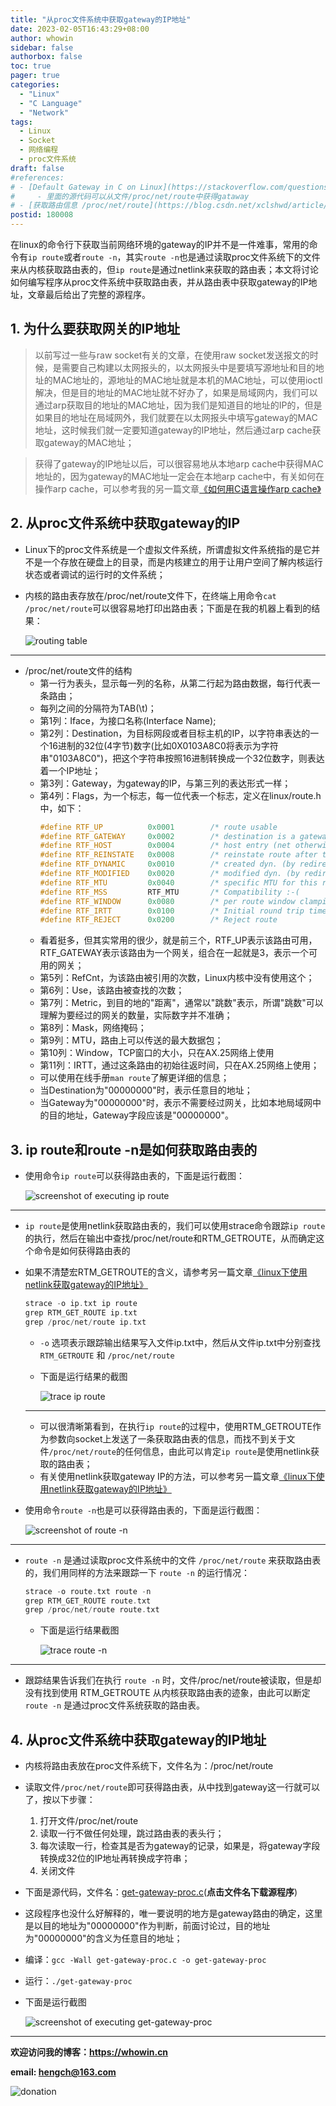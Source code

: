 ```yaml
---
title: "从proc文件系统中获取gateway的IP地址"
date: 2023-02-05T16:43:29+08:00
author: whowin
sidebar: false
authorbox: false
toc: true
pager: true
categories:
  - "Linux"
  - "C Language"
  - "Network"
tags:
  - Linux
  - Socket
  - 网络编程
  - proc文件系统
draft: false
#references: 
# - [Default Gateway in C on Linux](https://stackoverflow.com/questions/548105/default-gateway-in-c-on-linux)
#     - 里面的源代码可以从文件/proc/net/route中获得gataway
# - [获取路由信息 /proc/net/route](https://blog.csdn.net/xclshwd/article/details/90176336)
postid: 180008
---
```


在linux的命令行下获取当前网络环境的gateway的IP并不是一件难事，常用的命令有```ip route```或者```route -n```，其实```route -n```也是通过读取proc文件系统下的文件来从内核获取路由表的，但```ip route```是通过netlink来获取的路由表；本文将讨论如何编写程序从proc文件系统中获取路由表，并从路由表中获取gateway的IP地址，文章最后给出了完整的源程序。
<!--more-->

## 1. 为什么要获取网关的IP地址
> 以前写过一些与raw socket有关的文章，在使用raw socket发送报文的时候，是需要自己构建以太网报头的，以太网报头中是要填写源地址和目的地址的MAC地址的，源地址的MAC地址就是本机的MAC地址，可以使用ioctl解决，但是目的地址的MAC地址就不好办了，如果是局域网内，我们可以通过arp获取目的地址的MAC地址，因为我们是知道目的地址的IP的，但是如果目的地址在局域网外，我们就要在以太网报头中填写gateway的MAC地址，这时候我们就一定要知道gateway的IP地址，然后通过arp cache获取gateway的MAC地址；

> 获得了gateway的IP地址以后，可以很容易地从本地arp cache中获得MAC地址的，因为gateway的MAC地址一定会在本地arp cache中，有关如何在操作arp cache，可以参考我的另一篇文章[《如何用C语言操作arp cache》][article01]

## 2. 从proc文件系统中获取gateway的IP
* Linux下的proc文件系统是一个虚拟文件系统，所谓虚拟文件系统指的是它并不是一个存放在硬盘上的目录，而是内核建立的用于让用户空间了解内核运行状态或者调试的运行时的文件系统；
* 内核的路由表存放在/proc/net/route文件下，在终端上用命令```cat /proc/net/route```可以很容易地打印出路由表；下面是在我的机器上看到的结果：

  ![routing table][img01]

----------
* /proc/net/route文件的结构
  - 第一行为表头，显示每一列的名称，从第二行起为路由数据，每行代表一条路由；
  - 每列之间的分隔符为TAB(\t)；
  - 第1列：Iface，为接口名称(Interface Name);
  - 第2列：Destination，为目标网段或者目标主机的IP，以字符串表达的一个16进制的32位(4字节)数字(比如0X0103A8C0将表示为字符串"0103A8C0")，把这个字符串按照16进制转换成一个32位数字，则表达着一个IP地址；
  - 第3列：Gateway，为gateway的IP，与第三列的表达形式一样；
  - 第4列：Flags，为一个标志，每一位代表一个标志，定义在linux/route.h中，如下：
    ```C
    #define RTF_UP          0x0001        /* route usable                 */
    #define RTF_GATEWAY     0x0002        /* destination is a gateway     */
    #define RTF_HOST        0x0004        /* host entry (net otherwise)   */
    #define RTF_REINSTATE   0x0008        /* reinstate route after tmout  */
    #define RTF_DYNAMIC     0x0010        /* created dyn. (by redirect)   */
    #define RTF_MODIFIED    0x0020        /* modified dyn. (by redirect)  */
    #define RTF_MTU         0x0040        /* specific MTU for this route  */
    #define RTF_MSS         RTF_MTU       /* Compatibility :-(            */
    #define RTF_WINDOW      0x0080        /* per route window clamping    */
    #define RTF_IRTT        0x0100        /* Initial round trip time      */
    #define RTF_REJECT      0x0200        /* Reject route                 */
    ```
  - 看着挺多，但其实常用的很少，就是前三个，RTF_UP表示该路由可用，RTF_GATEWAY表示该路由为一个网关，组合在一起就是3，表示一个可用的网关；
  - 第5列：RefCnt，为该路由被引用的次数，Linux内核中没有使用这个；
  - 第6列：Use，该路由被查找的次数；
  - 第7列：Metric，到目的地的"距离"，通常以"跳数"表示，所谓"跳数"可以理解为要经过的网关的数量，实际数字并不准确；
  - 第8列：Mask，网络掩码；
  - 第9列：MTU，路由上可以传送的最大数据包；
  - 第10列：Window，TCP窗口的大小，只在AX.25网络上使用
  - 第11列：IRTT，通过这条路由的初始往返时间，只在AX.25网络上使用；
  - 可以使用在线手册```man route```了解更详细的信息；
  - 当Destination为"00000000"时，表示任意目的地址；
  - 当Gateway为"00000000"时，表示不需要经过网关，比如本地局域网中的目的地址，Gateway字段应该是"00000000"。

## 3. ip route和route -n是如何获取路由表的
* 使用命令```ip route```可以获得路由表的，下面是运行截图：

  ![screenshot of executing ip route][img02]

-------
* ```ip route```是使用netlink获取路由表的，我们可以使用strace命令跟踪```ip route```的执行，然后在输出中查找/proc/net/route和RTM_GETROUTE，从而确定这个命令是如何获得路由表的
* 如果不清楚宏RTM_GETROUTE的含义，请参考另一篇文章[《linux下使用netlink获取gateway的IP地址》][article02]
  ```C
  strace -o ip.txt ip route
  grep RTM_GET_ROUTE ip.txt
  grep /proc/net/route ip.txt
  ```

  - ```-o``` 选项表示跟踪输出结果写入文件ip.txt中，然后从文件ip.txt中分别查找 ```RTM_GETROUTE``` 和 ```/proc/net/route```
  - 下面是运行结果的截图

    ![trace ip route][img03]

  ----------
  - 可以很清晰第看到，在执行```ip route```的过程中，使用RTM_GETROUTE作为参数向socket上发送了一条获取路由表的信息，而找不到关于文件```/proc/net/route```的任何信息，由此可以肯定```ip route```是使用netlink获取的路由表；
  - 有关使用netlink获取gateway IP的方法，可以参考另一篇文章[《linux下使用netlink获取gateway的IP地址》][article02]

* 使用命令```route -n```也是可以获得路由表的，下面是运行截图：

  ![screenshot of route -n][img04]

-----------
* ```route -n``` 是通过读取proc文件系统中的文件 ```/proc/net/route``` 来获取路由表的，我们用同样的方法来跟踪一下 ```route -n``` 的运行情况：
  ```C
  strace -o route.txt route -n
  grep RTM_GET_ROUTE route.txt
  grep /proc/net/route route.txt
  ```
  - 下面是运行结果截图

    ![trace route -n][img05]

-----------
* 跟踪结果告诉我们在执行 ```route -n``` 时，文件/proc/net/route被读取，但是却没有找到使用 RTM_GETROUTE 从内核获取路由表的迹象，由此可以断定 ```route -n``` 是通过proc文件系统获取的路由表。

## 4. 从proc文件系统中获取gateway的IP地址
* 内核将路由表放在proc文件系统下，文件名为：/proc/net/route
* 读取文件```/proc/net/route```即可获得路由表，从中找到gateway这一行就可以了，按以下步骤：
  1. 打开文件/proc/net/route
  2. 读取一行不做任何处理，跳过路由表的表头行；
  3. 每次读取一行，检查其是否为gateway的记录，如果是，将gateway字段转换成32位的IP地址再转换成字符串；
  4. 关闭文件
* 下面是源代码，文件名：[get-gateway-proc.c][src01](**点击文件名下载源程序**)

* 这段程序也没什么好解释的，唯一要说明的地方是gateway路由的确定，这里是以目的地址为"00000000"作为判断，前面讨论过，目的地址为"00000000"的含义为任意目的地址；
* 编译：```gcc -Wall get-gateway-proc.c -o get-gateway-proc```
* 运行：```./get-gateway-proc```
* 下面是运行截图

  ![screenshot of executing get-gateway-proc][img06]

-------------
**欢迎访问我的博客：https://whowin.cn**

**email: hengch@163.com**

![donation][img_sponsor_qrcode]

[img_sponsor_qrcode]:https://whowin.gitee.io/images/qrcode/sponsor-qrcode.png


[src01]:/sourcecodes/180008/get-gateway-proc.c

[article01]:https://whowin.gitee.io/post/blog/network/0014-handling-arp-cache/
[article02]:https://whowin.gitee.io/post/blog/network/0009-get-gateway-ip-via-netlink/

[img01]:https://whowin.gitee.io/images/180008/cat-proc-net-route.png
[img02]:https://whowin.gitee.io/images/180008/screenshot-of-ip-route.png
[img03]:https://whowin.gitee.io/images/180008/screenshot-of-tracing-ip-route.png
[img04]:https://whowin.gitee.io/images/180008/screenshot-of-route-n.png
[img05]:https://whowin.gitee.io/images/180008/screenshot-of-tracing-route-n.png
[img06]:https://whowin.gitee.io/images/180008/screenshot-get-gateway-proc.png

